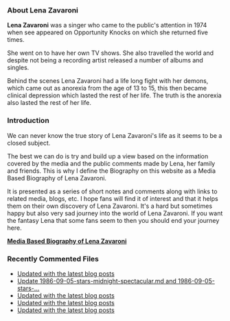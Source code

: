 ### About Lena Zavaroni

<p><strong>Lena Zavaroni</strong> was a singer who came to the public's attention in 1974 when see appeared on Opportunity Knocks on which she returned five times.</p>

<p>She went on to have her own TV shows. She also travelled the world and despite not being a recording artist released a number of albums and singles.</p>

<p>Behind the scenes Lena Zavaroni had a life long fight with her demons, which came out as anorexia from the age of 13 to 15, this then became clinical depression which lasted the rest of her life. The truth is the anorexia also lasted the rest of her life.</p>

### Introduction

<p>We can never know the true story of Lena Zavaroni's life as it seems to be a closed subject.</p>

<p>The best we can do is try and build up a view based on the information covered by the media and the public comments made by Lena, her family and friends. This is why I define the Biography on this website as a Media Based Biography of Lena Zavaroni.</p>

<p>It is presented as a series of short notes and comments along with links to related media, blogs, etc. I hope fans will find it of interest and that it helps them on their own discovery of Lena Zavaroni. It's a hard but sometimes happy but also very sad journey into the world of Lena Zavaroni. If you want the fantasy Lena that some fans seem to then you should end your journey here.</p>

<a href="https://fanzoflenazavaroni.github.io/biography/lena-zavaroni/"><strong>Media Based Biography of Lena Zavaroni</strong></a>

### Recently Commented Files

<!-- BLOG-POST-LIST:START -->
- [Updated with the latest blog posts](https://github.com/FanzOfLenaZavaroni/fanzoflenazavaroni.github.io/commit/f197d0dd290e3272614cf7e2c9b5c5c0da5743bd)
- [Update 1986-09-05-stars-midnight-spectacular.md and 1986-09-05-stars-…](https://github.com/FanzOfLenaZavaroni/fanzoflenazavaroni.github.io/commit/8dd1092ee18ae8ecf96bc727e10ce657442bf202)
- [Updated with the latest blog posts](https://github.com/FanzOfLenaZavaroni/fanzoflenazavaroni.github.io/commit/1fd52896b996d9ef4280d80021df3f3732cb0bc9)
- [Updated with the latest blog posts](https://github.com/FanzOfLenaZavaroni/fanzoflenazavaroni.github.io/commit/0df444b46a684d6d4a893aab0c6ad7a0763f6474)
- [Updated with the latest blog posts](https://github.com/FanzOfLenaZavaroni/fanzoflenazavaroni.github.io/commit/ccd24a4307c2184096b4199ef96214dc18698952)
<!-- BLOG-POST-LIST:END -->
